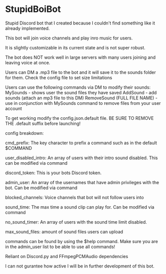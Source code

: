 # StupidBoiBot
Stupid Discord bot that I created because I couldn't find something like it already implemented. 

This bot will join voice channels and play inro music for users. 

It is slightly customizable in its current state and is not super robust.

The bot does NOT work well in large servers with many users joining and leaving voice at once.

Users can DM a .mp3 file to the bot and it will save it to the sounds folder for them. Check the config file to set size limitations

Users can use the following commands via DM to modify their sounds:
MySounds - shows user the sound files they have saved
AddSound - add sounds (attach an mp3 file to this DM)
RemoveSound (FULL FILE NAME) - use in conjunction with MySounds command to remove files from your user account 



To get working modify the config.json.default file. BE SURE TO REMOVE THE .default suffix before launching!



config breakdown:

cmd_prefix: The key character to prefix a command such as in the default $COMMAND

user_disabled_intro: An array of users with their intro sound disabled. This can be modified via command

discord_token: This is your bots Discord token.

admin_user: An array of the usernames that have admin privileges with the bot. Can be modified via command

blocked_channels: Voice channels that bot will not follow users into

sound_time: The max time a sound clip can play for. Can be modified via command

no_sound_timer: An array of users with the sound time limit disabled.

max_sound_files: amount of sound files users can upload


commands can be found by using the $help command. Make sure you are in the admin_user list to be able to use all commands!



Reliant on Discord.py and FFmpegPCMAudio dependencies 

I can not gurantee how active I will be in further development of this bot.
